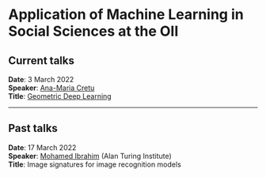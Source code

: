 # Application of Machine Learning in Social Sciences at the OII


## Current talks

__Date__: 3 March 2022\
__Speaker__:  	[Ana-Maria Cretu](https://cpg.doc.ic.ac.uk/team/ana-maria/)\
__Title__:   [Geometric Deep Learning](https://www.nature.com/articles/s41467-021-27714-6)

--- 
## Past talks

__Date__: 17 March 2022\
__Speaker__:  	[Mohamed Ibrahim](https://scholar.google.com.eg/citations?user=6-6sTUUAAAAJ&hl=en) (Alan Turing Institute)\
__Title__:   Image signatures for image recognition models
